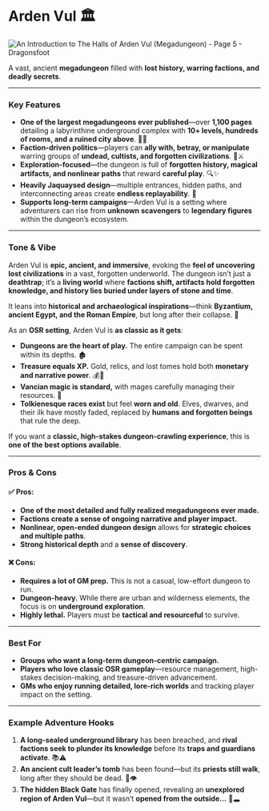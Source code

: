 # Arden Vul 🏛️


![An Introduction to The Halls of Arden Vul (Megadungeon) - Page 5 -  Dragonsfoot](https://1.bp.blogspot.com/-mkk4Y8VvizI/XkpWf_Zur3I/AAAAAAAAEYQ/fEFYIRie_7wTRk91K86to_pCSZ-frChowCLcBGAsYHQ/s1600/Spread%2BSample%2Bfor%2BWeb.jpg)


A vast, ancient **megadungeon** filled with **lost history, warring factions, and deadly secrets**.

---

### Key Features
- **One of the largest megadungeons ever published**—over **1,100 pages** detailing a labyrinthine underground complex with **10+ levels, hundreds of rooms, and a ruined city above**. 📖🏰
- **Faction-driven politics**—players can **ally with, betray, or manipulate** warring groups of **undead, cultists, and forgotten civilizations**. 🤝⚔️
- **Exploration-focused**—the dungeon is full of **forgotten history, magical artifacts, and nonlinear paths** that reward **careful play**. 🔍✨
- **Heavily Jaquaysed design**—multiple entrances, hidden paths, and interconnecting areas create **endless replayability**. 🔄
- **Supports long-term campaigns**—Arden Vul is a setting where adventurers can rise from **unknown scavengers** to **legendary figures** within the dungeon’s ecosystem.

---

### Tone & Vibe

Arden Vul is **epic, ancient, and immersive**, evoking the **feel of uncovering lost civilizations** in a vast, forgotten underworld. The dungeon isn’t just a **deathtrap**; it’s a **living world** where **factions shift, artifacts hold forgotten knowledge, and history lies buried under layers of stone and time**.

It leans into **historical and archaeological inspirations**—think **Byzantium, ancient Egypt, and the Roman Empire**, but long after their collapse. 🏺

As an **OSR setting**, Arden Vul is **as classic as it gets**:
- **Dungeons are the heart of play.** The entire campaign can be spent within its depths. 🏚️
- **Treasure equals XP.** Gold, relics, and lost tomes hold both **monetary and narrative power**. 💰📜
- **Vancian magic is standard,** with mages carefully managing their resources. 🔮
- **Tolkienesque races exist** but feel **worn and old**. Elves, dwarves, and their ilk have mostly faded, replaced by **humans and forgotten beings** that rule the deep.

If you want a **classic, high-stakes dungeon-crawling experience**, this is **one of the best options available**.

---

### Pros & Cons

#### ✅ Pros:
- **One of the most detailed and fully realized megadungeons ever made.**
- **Factions create a sense of ongoing narrative and player impact.**
- **Nonlinear, open-ended dungeon design** allows for **strategic choices and multiple paths**.
- **Strong historical depth** and a **sense of discovery**.

#### ❌ Cons:
- **Requires a lot of GM prep.** This is not a casual, low-effort dungeon to run.
- **Dungeon-heavy.** While there are urban and wilderness elements, the focus is on **underground exploration**.
- **Highly lethal.** Players must be **tactical and resourceful** to survive.

---

### Best For
- **Groups who want a long-term dungeon-centric campaign.**
- **Players who love classic OSR gameplay**—resource management, high-stakes decision-making, and treasure-driven advancement.
- **GMs who enjoy running detailed, lore-rich worlds** and tracking player impact on the setting.

---

### Example Adventure Hooks
1. **A long-sealed underground library** has been breached, and **rival factions seek to plunder its knowledge** before its **traps and guardians activate**. 📚⚠️
2. **An ancient cult leader’s tomb** has been found—but its **priests still walk**, long after they should be dead. 🏺👁️
3. **The hidden Black Gate** has finally opened, revealing an **unexplored region of Arden Vul**—but it wasn’t **opened from the outside…** 🚪🕳️
